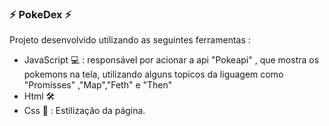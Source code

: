 ### :zap: PokeDex :zap:
Projeto desenvolvido utilizando as seguintes ferramentas : 

- JavaScript :computer: : responsável por acionar a api "Pokeapi" , que mostra os pokemons na tela, utilizando alguns topicos da liguagem como "Promisses" ,"Map","Feth" e "Then"
- Html 🛠️
- Css :art: : Estilização da página.

